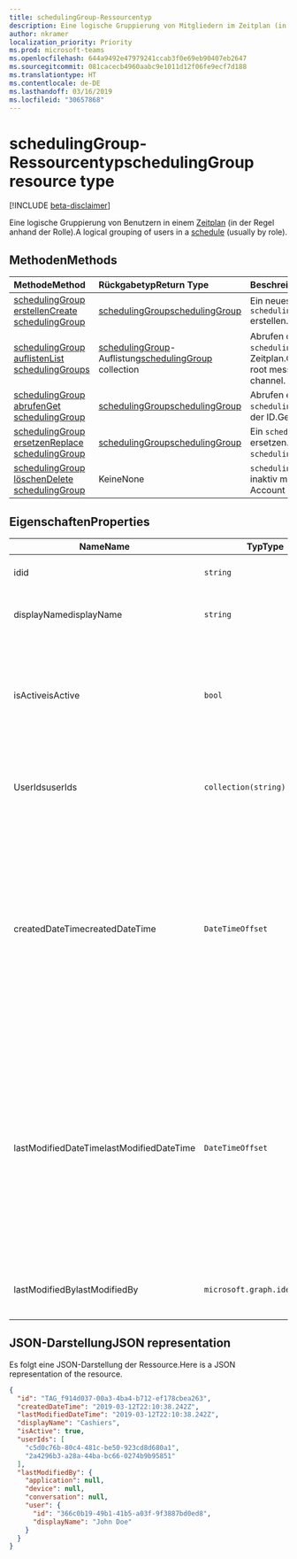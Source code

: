 ```yaml
---
title: schedulingGroup-Ressourcentyp
description: Eine logische Gruppierung von Mitgliedern im Zeitplan (in der Regel anhand der Rolle).
author: nkramer
localization_priority: Priority
ms.prod: microsoft-teams
ms.openlocfilehash: 644a9492e47979241ccab3f0e69eb90407eb2647
ms.sourcegitcommit: 081cacecb4960aabc9e1011d12f06fe9ecf7d188
ms.translationtype: HT
ms.contentlocale: de-DE
ms.lasthandoff: 03/16/2019
ms.locfileid: "30657868"
---
```

# <a name="schedulinggroup-resource-type"></a><span data-ttu-id="fd781-103">schedulingGroup-Ressourcentyp</span><span class="sxs-lookup"><span data-stu-id="fd781-103">schedulingGroup resource type</span></span>

[!INCLUDE [beta-disclaimer](../../includes/beta-disclaimer.md)]

<span data-ttu-id="fd781-104">Eine logische Gruppierung von Benutzern in einem [Zeitplan](schedule.md) (in der Regel anhand der Rolle).</span><span class="sxs-lookup"><span data-stu-id="fd781-104">A logical grouping of users in a [schedule](schedule.md) (usually by role).</span></span> 

## <a name="methods"></a><span data-ttu-id="fd781-105">Methoden</span><span class="sxs-lookup"><span data-stu-id="fd781-105">Methods</span></span>

| <span data-ttu-id="fd781-106">Methode</span><span class="sxs-lookup"><span data-stu-id="fd781-106">Method</span></span>       | <span data-ttu-id="fd781-107">Rückgabetyp</span><span class="sxs-lookup"><span data-stu-id="fd781-107">Return Type</span></span>  |<span data-ttu-id="fd781-108">Beschreibung</span><span class="sxs-lookup"><span data-stu-id="fd781-108">Description</span></span>|
|:---------------|:--------|:----------|
|[<span data-ttu-id="fd781-109">schedulingGroup erstellen</span><span class="sxs-lookup"><span data-stu-id="fd781-109">Create schedulingGroup</span></span>](../api/schedule-post-schedulinggroups.md) | [<span data-ttu-id="fd781-110">schedulingGroup</span><span class="sxs-lookup"><span data-stu-id="fd781-110">schedulingGroup</span></span>](schedulinggroup.md) | <span data-ttu-id="fd781-111">Ein neues `schedulingGroup` erstellen.</span><span class="sxs-lookup"><span data-stu-id="fd781-111">`schedulingGroup`</span></span>|
|[<span data-ttu-id="fd781-112">schedulingGroup auflisten</span><span class="sxs-lookup"><span data-stu-id="fd781-112">List schedulingGroups</span></span>](../api/schedule-list-schedulinggroups.md) | <span data-ttu-id="fd781-113">[schedulingGroup](schedulinggroup.md)-Auflistung</span><span class="sxs-lookup"><span data-stu-id="fd781-113">[schedulingGroup](schedulinggroup.md) collection</span></span> | <span data-ttu-id="fd781-114">Abrufen der Liste von `schedulingGroups` in einem Zeitplan.</span><span class="sxs-lookup"><span data-stu-id="fd781-114">Get the list of all root messages in a channel.</span></span>|
|[<span data-ttu-id="fd781-115">schedulingGroup abrufen</span><span class="sxs-lookup"><span data-stu-id="fd781-115">Get schedulingGroup</span></span>](../api/schedulinggroup-get.md) | [<span data-ttu-id="fd781-116">schedulingGroup</span><span class="sxs-lookup"><span data-stu-id="fd781-116">schedulingGroup</span></span>](schedulinggroup.md) | <span data-ttu-id="fd781-117">Abrufen eines `schedulingGroup` anhand der ID.</span><span class="sxs-lookup"><span data-stu-id="fd781-117">Get a drive by ID</span></span>|
|[<span data-ttu-id="fd781-118">schedulingGroup ersetzen</span><span class="sxs-lookup"><span data-stu-id="fd781-118">Replace schedulingGroup</span></span>](../api/schedulinggroup-put.md) | [<span data-ttu-id="fd781-119">schedulingGroup</span><span class="sxs-lookup"><span data-stu-id="fd781-119">schedulingGroup</span></span>](schedulinggroup.md) | <span data-ttu-id="fd781-120">Ein `schedulingGroup` ersetzen.</span><span class="sxs-lookup"><span data-stu-id="fd781-120">Replace a `schedulingGroup`.</span></span>|
|[<span data-ttu-id="fd781-121">schedulingGroup löschen</span><span class="sxs-lookup"><span data-stu-id="fd781-121">Delete schedulingGroup</span></span>](../api/schedulinggroup-delete.md) | <span data-ttu-id="fd781-122">Keine</span><span class="sxs-lookup"><span data-stu-id="fd781-122">None</span></span> | <span data-ttu-id="fd781-123">`schedulingGroup` als inaktiv markieren.</span><span class="sxs-lookup"><span data-stu-id="fd781-123">Mark an Account as inactive</span></span>|

## <a name="properties"></a><span data-ttu-id="fd781-124">Eigenschaften</span><span class="sxs-lookup"><span data-stu-id="fd781-124">Properties</span></span>
|<span data-ttu-id="fd781-125">Name</span><span class="sxs-lookup"><span data-stu-id="fd781-125">Name</span></span>          |<span data-ttu-id="fd781-126">Typ</span><span class="sxs-lookup"><span data-stu-id="fd781-126">Type</span></span>           |<span data-ttu-id="fd781-127">Beschreibung</span><span class="sxs-lookup"><span data-stu-id="fd781-127">Description</span></span>                                                                                 |
|--------------|---------------|--------------------------------------------------------------------------------------------|
| <span data-ttu-id="fd781-128">id</span><span class="sxs-lookup"><span data-stu-id="fd781-128">id</span></span>            | `string`      |<span data-ttu-id="fd781-129">ID des `schedulingGroup`.</span><span class="sxs-lookup"><span data-stu-id="fd781-129">`schedulingGroup` - ID of the Teacher</span></span>|
| <span data-ttu-id="fd781-130">displayName</span><span class="sxs-lookup"><span data-stu-id="fd781-130">displayName</span></span>   | `string`      | <span data-ttu-id="fd781-131">Der Anzeigename für das `schedulingGroup`.</span><span class="sxs-lookup"><span data-stu-id="fd781-131">The display name of the user.</span></span> <span data-ttu-id="fd781-132">Erforderlich.</span><span class="sxs-lookup"><span data-stu-id="fd781-132">Required.</span></span> |
| <span data-ttu-id="fd781-133">isActive</span><span class="sxs-lookup"><span data-stu-id="fd781-133">isActive</span></span>          |`bool`      | <span data-ttu-id="fd781-134">Gibt an, ob `schedulingGroup` beim Erstellen neuer Entitäten oder beim Aktualisieren vorhandener Entitäten verwendet werden kann.</span><span class="sxs-lookup"><span data-stu-id="fd781-134">Indicates whether the `schedulingGroup` can be used when creating new entities or updating existing ones.</span></span> <span data-ttu-id="fd781-135">Erforderlich.</span><span class="sxs-lookup"><span data-stu-id="fd781-135">Required.</span></span> |
| <span data-ttu-id="fd781-136">UserIds</span><span class="sxs-lookup"><span data-stu-id="fd781-136">userIds</span></span>       | `collection(string)`    |  <span data-ttu-id="fd781-137">Die Liste der Benutzer-IDs, die ein Mitglied von `schedulingGroup` sind.</span><span class="sxs-lookup"><span data-stu-id="fd781-137">The list of user IDs that are a member of the `schedulingGroup`.</span></span> <span data-ttu-id="fd781-138">Erforderlich.</span><span class="sxs-lookup"><span data-stu-id="fd781-138">Required.</span></span> |
| <span data-ttu-id="fd781-139">createdDateTime</span><span class="sxs-lookup"><span data-stu-id="fd781-139">createdDateTime</span></span>       |`DateTimeOffset`        |<span data-ttu-id="fd781-140">Der Zeitstempel, mit dem dieses `schedulingGroup` zuerst erstellt wurde.</span><span class="sxs-lookup"><span data-stu-id="fd781-140">The time stamp in which this `schedulingGroup` was first created.</span></span> <span data-ttu-id="fd781-141">Der Timestamp-Typ stellt die Datums- und Uhrzeitinformationen mithilfe des ISO 8601-Formats dar und wird immer in UTC-Zeit angegeben.</span><span class="sxs-lookup"><span data-stu-id="fd781-141">The Timestamp type represents date and time information using ISO 8601 format and is always in UTC time.</span></span> <span data-ttu-id="fd781-142">Mitternacht UTC-Zeit am 1. Januar 2014 würde z. B. wie folgt aussehen: '2014-01-01T00:00:00Z'.</span><span class="sxs-lookup"><span data-stu-id="fd781-142">For example, midnight UTC on Jan 1, 2014 would look like this: .</span></span> |
| <span data-ttu-id="fd781-143">lastModifiedDateTime</span><span class="sxs-lookup"><span data-stu-id="fd781-143">lastModifiedDateTime</span></span>      |`DateTimeOffset`        |<span data-ttu-id="fd781-144">Der Zeitstempel, mit dem dieses `schedulingGroup` zuletzt aktualisiert wurde.</span><span class="sxs-lookup"><span data-stu-id="fd781-144">The time stamp in which this `schedulingGroup` was last updated.</span></span> <span data-ttu-id="fd781-145">Der Timestamp-Typ stellt die Datums- und Uhrzeitinformationen mithilfe des ISO 8601-Formats dar und wird immer in UTC-Zeit angegeben.</span><span class="sxs-lookup"><span data-stu-id="fd781-145">The Timestamp type represents date and time information using ISO 8601 format and is always in UTC time.</span></span> <span data-ttu-id="fd781-146">Mitternacht UTC-Zeit am 1. Januar 2014 würde z. B. wie folgt aussehen: '2014-01-01T00:00:00Z'.</span><span class="sxs-lookup"><span data-stu-id="fd781-146">For example, midnight UTC on Jan 1, 2014 would look like this: .</span></span> |
| <span data-ttu-id="fd781-147">lastModifiedBy</span><span class="sxs-lookup"><span data-stu-id="fd781-147">lastModifiedBy</span></span>        |`microsoft.graph.identitySet`        |<span data-ttu-id="fd781-148">Die Identität, die dieses `schedulingGroup` zuletzt aktualisiert hat.</span><span class="sxs-lookup"><span data-stu-id="fd781-148">The identity that last updated this `schedulingGroup`.</span></span>|

## <a name="json-representation"></a><span data-ttu-id="fd781-149">JSON-Darstellung</span><span class="sxs-lookup"><span data-stu-id="fd781-149">JSON representation</span></span>

<span data-ttu-id="fd781-150">Es folgt eine JSON-Darstellung der Ressource.</span><span class="sxs-lookup"><span data-stu-id="fd781-150">Here is a JSON representation of the resource.</span></span>

<!-- {
  "blockType": "resource",
  "keyProperty": "id",
  "@odata.type": "microsoft.graph.schedulingGroup"
}-->

```json
{
  "id": "TAG_f914d037-00a3-4ba4-b712-ef178cbea263",
  "createdDateTime": "2019-03-12T22:10:38.242Z",
  "lastModifiedDateTime": "2019-03-12T22:10:38.242Z",
  "displayName": "Cashiers",
  "isActive": true,
  "userIds": [
    "c5d0c76b-80c4-481c-be50-923cd8d680a1",
    "2a4296b3-a28a-44ba-bc66-0274b9b95851"
  ],
  "lastModifiedBy": {
    "application": null,
    "device": null,
    "conversation": null,
    "user": {
      "id": "366c0b19-49b1-41b5-a03f-9f3887bd0ed8",
      "displayName": "John Doe"
    }
  }
}
```


<!-- uuid: 8fcb5dbc-d5aa-4681-8e31-b001d5168d79
2015-10-25 14:57:30 UTC -->
<!--
{
  "type": "#page.annotation",
  "description": "schedulingGroup resource",
  "keywords": "",
  "section": "documentation",
  "tocPath": "",
  "suppressions": [
    "Error: /api-reference/beta/resources/schedulinggroup.md:\r\n      Exception processing links.\r\n    System.ArgumentException: Link Definition was null. Link text: !INCLUDE [beta-disclaimer](../../includes/beta-disclaimer.md)\r\n      at ApiDoctor.Validation.DocFile.get_LinkDestinations()\r\n      at ApiDoctor.Validation.DocSet.ValidateLinks(Boolean includeWarnings, String[] relativePathForFiles, IssueLogger issues, Boolean requireFilenameCaseMatch, Boolean printOrphanedFiles)"
  ]
}
-->
